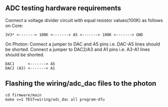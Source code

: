 ADC testing hardware requirements
---------------------------------

Connect a voltage divider circuit with equal resistor values(100K) as follows on Core:

```none
3V3* <-------> 100K <-------> A5 <-------> 100K <-------> GND
```

On Photon:
Connect a jumper to DAC and A5 pins i.e. DAC-A5 lines should be shorted.
Connect a jumper to DAC2/A3 and A1 pins i.e. A3-A1 lines should be shorted.

```none
DAC1      <-------> A5
DAC2 (A3) <-------> A1

```

Flashing the wiring/adc_dac files to the photon
-----------------------------------------------

```none
cd firmware/main
make v=1 TEST=wiring/adc_dac all program-dfu
```
